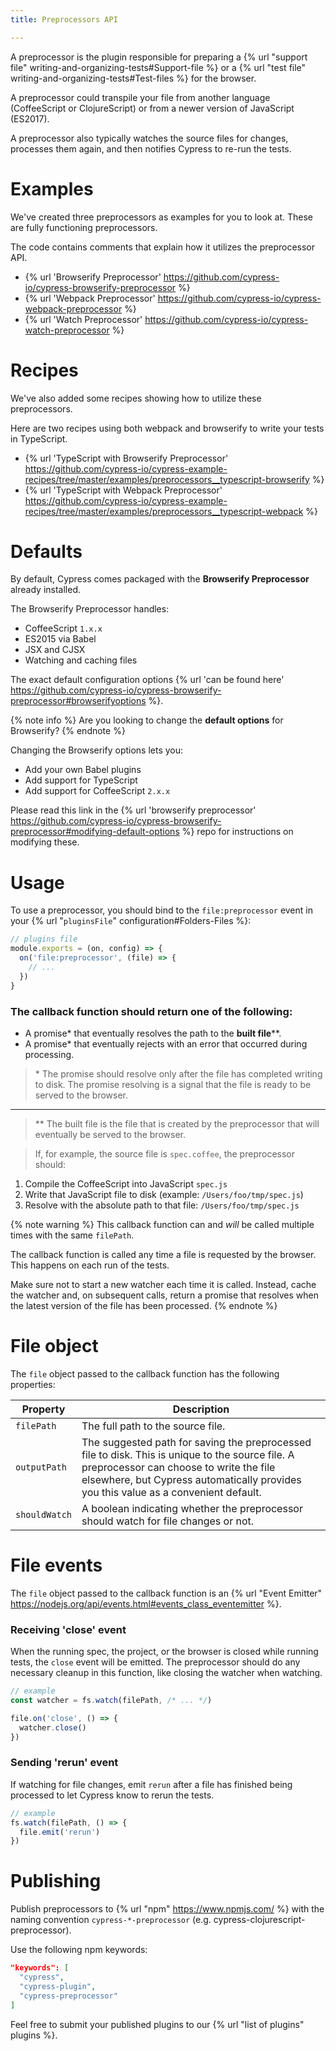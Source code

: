 ```yaml
---
title: Preprocessors API

---
```


A preprocessor is the plugin responsible for preparing a {% url "support file" writing-and-organizing-tests#Support-file %} or a {% url "test file" writing-and-organizing-tests#Test-files %} for the browser.

A preprocessor could transpile your file from another language (CoffeeScript or ClojureScript) or from a newer version of JavaScript (ES2017).

A preprocessor also typically watches the source files for changes, processes them again, and then notifies Cypress to re-run the tests.

# Examples

We've created three preprocessors as examples for you to look at. These are fully functioning preprocessors.

The code contains comments that explain how it utilizes the preprocessor API.

* {% url 'Browserify Preprocessor' https://github.com/cypress-io/cypress-browserify-preprocessor %}
* {% url 'Webpack Preprocessor' https://github.com/cypress-io/cypress-webpack-preprocessor %}
* {% url 'Watch Preprocessor' https://github.com/cypress-io/cypress-watch-preprocessor %}

# Recipes

We've also added some recipes showing how to utilize these preprocessors.

Here are two recipes using both webpack and browserify to write your tests in TypeScript.

- {% url 'TypeScript with Browserify Preprocessor' https://github.com/cypress-io/cypress-example-recipes/tree/master/examples/preprocessors__typescript-browserify %}
- {% url 'TypeScript with Webpack Preprocessor' https://github.com/cypress-io/cypress-example-recipes/tree/master/examples/preprocessors__typescript-webpack %}

# Defaults

By default, Cypress comes packaged with the **Browserify Preprocessor** already installed.

The Browserify Preprocessor handles:

- CoffeeScript `1.x.x`
- ES2015 via Babel
- JSX and CJSX
- Watching and caching files

The exact default configuration options {% url 'can be found here' https://github.com/cypress-io/cypress-browserify-preprocessor#browserifyoptions %}.

{% note info %}
Are you looking to change the **default options** for Browserify?
{% endnote %}

Changing the Browserify options lets you:

- Add your own Babel plugins
- Add support for TypeScript
- Add support for CoffeeScript `2.x.x`

Please read this link in the {% url 'browserify preprocessor' https://github.com/cypress-io/cypress-browserify-preprocessor#modifying-default-options %} repo for instructions on modifying these.

# Usage

To use a preprocessor, you should bind to the `file:preprocessor` event in your {% url "`pluginsFile`" configuration#Folders-Files %}:

```javascript
// plugins file
module.exports = (on, config) => {
  on('file:preprocessor', (file) => {
    // ...
  })
}
```

### The callback function should return one of the following:

* A promise\* that eventually resolves the path to the **built file**\*\*.
* A promise\* that eventually rejects with an error that occurred during processing.

> \* The promise should resolve only after the file has completed writing to disk. The promise resolving is a signal that the file is ready to be served to the browser.

---

> \*\* The built file is the file that is created by the preprocessor that will eventually be served to the browser.

> If, for example, the source file is `spec.coffee`, the preprocessor should:
1. Compile the CoffeeScript into JavaScript `spec.js`
2. Write that JavaScript file to disk (example: `/Users/foo/tmp/spec.js`)
3. Resolve with the absolute path to that file: `/Users/foo/tmp/spec.js`

{% note warning %}
This callback function can and *will* be called multiple times with the same `filePath`.

The callback function is called any time a file is requested by the browser. This happens on each run of the tests.

Make sure not to start a new watcher each time it is called. Instead, cache the watcher and, on subsequent calls, return a promise that resolves when the latest version of the file has been processed.
{% endnote %}

# File object

The `file` object passed to the callback function has the following properties:

Property | Description
-------- | ----------
`filePath` | The full path to the source file.
`outputPath` | The suggested path for saving the preprocessed file to disk. This is unique to the source file. A preprocessor can choose to write the file elsewhere, but Cypress automatically provides you this value as a convenient default.
`shouldWatch` | A boolean indicating whether the preprocessor should watch for file changes or not.

# File events

The `file` object passed to the callback function is an {% url "Event Emitter" https://nodejs.org/api/events.html#events_class_eventemitter %}.

### Receiving 'close' event

When the running spec, the project, or the browser is closed while running tests, the `close` event will be emitted. The preprocessor should do any necessary cleanup in this function, like closing the watcher when watching.

```javascript
// example
const watcher = fs.watch(filePath, /* ... */)

file.on('close', () => {
  watcher.close()
})
```

### Sending 'rerun' event

If watching for file changes, emit `rerun` after a file has finished being processed to let Cypress know to rerun the tests.

```javascript
// example
fs.watch(filePath, () => {
  file.emit('rerun')
})
```

# Publishing

Publish preprocessors to {% url "npm" https://www.npmjs.com/ %} with the naming convention `cypress-*-preprocessor` (e.g. cypress-clojurescript-preprocessor).

Use the following npm keywords:

```json
"keywords": [
  "cypress",
  "cypress-plugin",
  "cypress-preprocessor"
]
```

Feel free to submit your published plugins to our {% url "list of plugins" plugins %}.
